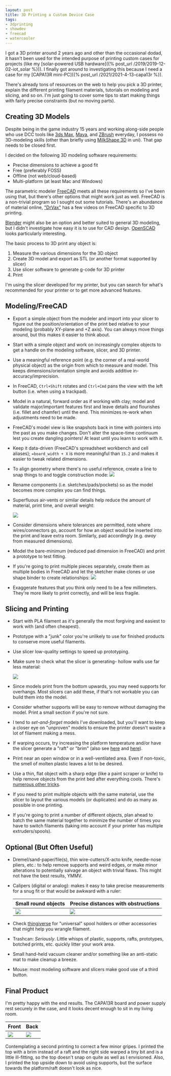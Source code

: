 ```yaml
---
layout: post
title: 3D Printing a Custom Device Case
tags:
- 3dprinting
- showdev
- freecad
- watercooler
---
```


I got a 3D printer around 2 years ago and other than the occasional dodad, it hasn't been used for the intended purpose of printing custom cases for projects (like my [solar-powered USB hardware]({% post_url /2019/2019-12-02-iot_solar %})).  I finally got around to investigating this because I need a case for my [CAPA13R mini-PC]({% post_url /2021/2021-4-13-capa13r %}).

There's already tons of resources on the web to help you pick a 3D printer, explain the different printing filament materials, tutorials on modeling and slicing, and so on.  I'm just going to cover some tips to start making things with fairly precise constraints (but no moving parts).

## Creating 3D Models

Despite being in the game industry 15 years and working along-side people who use DCC tools like [3ds Max](https://www.autodesk.com/products/3ds-max/overview), [Maya](https://www.autodesk.com/products/maya/overview), and [ZBrush](http://pixologic.com/features/about-zbrush.php) everyday, I possess no 3D-modeling skills (other than briefly using [MilkShape 3D](https://en.wikipedia.org/wiki/Milkshape_3D) in uni).  That gap needs to be closed first.

I decided on the following 3D modeling software requirements:

- Precise dimensions to achieve a good fit
- Free (preferably FOSS)
- Offline (not web/cloud-based)
- Multi-platform (at least Mac and Windows)

The parametric modeler [FreeCAD](https://www.freecadweb.org/) meets all these requirements so I've been using that, but there's other options that might work just as well.  FreeCAD is a non-trivial program so I sought out some tutorials.  There's an abundance of material online, ["DrVax"](https://www.youtube.com/channel/UCWEX2NVlLeIQr3v-cIF9LxA) has a few videos on FreeCAD specific to 3D printing.

[Blender](https://www.blender.org/) might also be an option and better suited to general 3D modeling, but I didn't investigate how easy it is to use for CAD design.  [OpenSCAD](https://openscad.org/) looks particularly interesting.

The basic process to 3D print any object is:

1. Measure the various dimensions for the 3D object
1. Create 3D model and export as STL (or another format supported by slicer)
1. Use slicer software to generate g-code for 3D printer
1. Print

I'm using the slicer developed for my printer, but you can search for what's recommended for your printer or to get more advanced features.

## Modeling/FreeCAD

- Export a simple object from the modeler and import into your slicer to figure out the position/orientation of the print bed relative to your modeling (probably XY-plane and +Z axis).  You can always move things around, but this makes it easier to think about.
- Start with a simple object and work on increasingly complex objects to get a handle on the modeling software, slicer, and 3D printer.
- Use a meaningful reference point (e.g. the corner of a real-world physical object) as the origin from which to measure and model.  This keeps dimensions/orientation simple and avoids additive in-accuracy/imprecision.
- In FreeCAD, `Ctrl+Shift` rotates and `Ctrl+Cmd` pans the view with the left button (i.e. when using a trackpad).
- Model in a natural, forward order as if working with clay; model and validate major/important features first and leave details and flourishes (i.e. fillet and chamfer) until the end.  This minimizes re-work when adjustments need to be made.
- FreeCAD's model view is like snapshots back in time with pointers into the past as you make changes.  Don't alter the space-time continuum lest you create dangling pointers!  At least until you learn to work with it.
- Keep it data-driven (FreeCAD's spreadsheet workbench and cell aliases); `=board_width + X` is more meaningful than `15.2` and makes it easier to tweak related dimensions.
- To align geometry where there's no useful reference, create a line to snap things to and toggle construction mode: ![](/assets/freecad_construction_mode.png)
- Rename components (i.e. sketches/pads/pockets) so as the model becomes more complex you can find things.
- Superfluous air-vents or similar details help reduce the amount of material, print time, and overall weight:

    ![](/assets/freecad_air_vents.png)
- Consider dimensions where tolerances are permitted, note where wires/connectors go, account for how an object would be inserted into the print and leave extra room.  Similarly, pad accordingly (e.g. _away_ from measured dimensions).
- Model the bare-minimum (reduced pad dimension in FreeCAD) and print a prototype to test fitting.
- If you're going to print multiple pieces separately, create them as multiple bodies in FreeCAD and let the sketcher make clones or use shape binder to create relationships: ![](/assets/freecad_shape_binder.png)
- Exaggerate features that you think only need to be a few millimeters.  They're more likely to print correctly, and will be less fragile.

## Slicing and Printing

- Start with PLA filament as it's generally the most forgiving and easiest to work with (and often cheapest).
- Prototype with a "junk" color you're unlikely to use for finished products to conserve more useful filaments.
- Use slicer low-quality settings to speed up prototyping.
- Make sure to check what the slicer is generating- hollow walls use far less material:

    ![](/assets/slicer_hollow_walls.png)
- Since models print from the bottom upwards, you may need supports for overhangs.  Most slicers can add these, if that's not workable you can build them into the model.
- Consider whether supports will be easy to remove without damaging the model.  Print a small section if you're not sure.
- I tend to _set-and-forget_ models I've downloaded, but you'll want to keep a closer eye on "unproven" models to ensure the printer doesn't waste a lot of filament making a mess.
- If warping occurs, try increasing the platform temperature and/or have the slicer generate a "raft" or "brim" (also see [here](https://all3dp.com/2/3d-print-warping-what-it-is-how-to-fix-it/) and [here](https://support.ultimaker.com/hc/en-us/articles/360012113239-How-to-fix-warping)).

- Print near an open window or in a well-ventilated area.  Even if non-toxic, the smell of molten plastic leaves a lot to be desired.
- Use a thin, flat object with a sharp edge (like a paint scraper or knife) to help remove objects from the print bed after everything cools.  There's [numerous other tricks](https://3dprinterly.com/how-to-fix-3d-prints-sticking-too-well-to-print-bed/).
- If you need to print multiple objects with the same material, use the slicer to layout the various models (or duplicates) and do as many as possible in one printing.
- If you're going to print a number of different objects, plan ahead to batch the same material together to minimize the number of times you have to switch filaments (taking into account if your printer has multiple extruders/spools).

## Optional (But Often Useful)

- Dremel/sand-paper/file(s), thin wire-cutters/X-acto knife, needle-nose pliers, etc.: to help remove supports and weird edges, or make minor alterations to potentially salvage an object with trivial flaws.  This might not have the best results, YMMV.
- Calipers (digital or analog): makes it easy to take precise measurements for a snug fit or that would be awkward with a ruler:

    | Small round objects | Precise distances with obstructions
    |-|-
    | ![](/assets/caliper_dc_plug.png) | ![](/assets/caliper_board.png)

- Check [thingiverse](https://www.thingiverse.com/) for "universal" spool holders or other accessories that might help you wrangle filament.
- Trashcan: _Seriously_.  Little whisps of plastic, supports, rafts, prototypes, botched prints, etc. quickly litter your work area.
- Small hand-held vacuum cleaner and/or something like an anti-static mat to make cleanup a breeze.
- Mouse: most modeling software and slicers make good use of a third button.

## Final Product

I'm pretty happy with the end results.  The CAPA13R board and power supply rest securely in the case, and it looks decent enough to sit in my living room.

| Front | Back
|-|-
| ![](/assets/capa13r_case_front.png) | ![](/assets/capa13r_case_back.png)

Contemplating a second printing to correct a few minor gripes.  I printed the top with a brim instead of a raft and the right side warped a tiny bit and is a little ill-fitting, so the top doesn't snap on quite as well as I envisioned.  Also, I printed the top upside down to avoid using supports, but the surface towards the platform/raft doesn't look as nice.